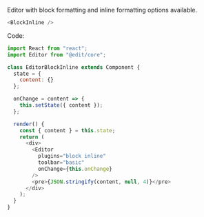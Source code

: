 Editor with block formatting and inline formatting options available.

```js
<BlockInline />
```

Code:

```js static
import React from "react";
import Editor from "@edit/core";

class EditorBlockInline extends Component {
  state = {
    content: {}
  };

  onChange = content => {
    this.setState({ content });
  };

  render() {
    const { content } = this.state;
    return (
      <div>
        <Editor
          plugins="block inline"
          toolbar="basic"
          onChange={this.onChange}
        />
        <pre>{JSON.stringify(content, null, 4)}</pre>
      </div>
    );
  }
}
```
